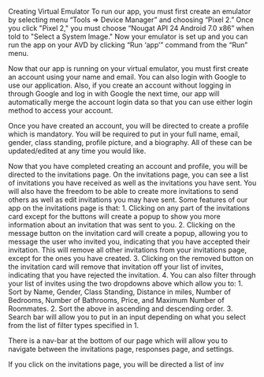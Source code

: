 Creating Virtual Emulator
To run our app, you must first create an emulator by selecting menu “Tools => Device Manager” and choosing “Pixel 2.”
Once you click "Pixel 2," you must choose “Nougat API 24 Android 7.0 x86” when told to "Select a System Image."
Now your emulator is set up and you can run the app on your AVD by  clicking “Run ‘app’” command from the “Run” menu.

Now that our app is running on your virtual emulator, you must first create an account using your name and email.
You can also login with Google to use our application.
Also, if you create an account without logging in through Google and log in with Google the next time, our app will 
automatically merge the account login data so that you can use either login method to access your account.

Once you have created an account, you will be directed to create a profile which is mandatory. 
You will be required to put in your full name, email, gender, class standing, profile picture, and a biography.
All of these can be updated/edited at any time you would like.

Now that you have completed creating an account and profile, you will be directed to the invitations page.
On the invitations page, you can see a list of invitations you have received as well as the invitations you have sent.
You will also have the freedom to be able to create more invitations to send others as well as edit invitations you may have sent.
Some features of our app on the invitations page is that:
    1. Clicking on any part of the invitations card except for the buttons will create a popup to show you more information about
       an invitation that was sent to you.
    2. Clicking on the message button on the invitation card will create a popup, allowing you to message the user who invited you,
       indicating that you have accepted their invitation. This will remove all other invitations from your invitations page, except
       for the ones you have created.
    3. Clicking on the removed button on the invitation card will remove that invitation off your list of invites, indicating that
       you have rejected the invitation.
    4. You can also filter through your list of invites using the two dropdowns above which allow you to:
            1. Sort by Name, Gender, Class Standing, Distance in miles, Number of Bedrooms, Number of Bathrooms, Price,
              and Maximum Number of Roommates.
            2. Sort the above in ascending and descending order.
            3. Search bar will allow you to put in an input depending on what you select from the list of filter types specified in 1.


There is a nav-bar at the bottom of our page which will allow you to navigate between the invitations page,
responses page, and settings.

If you click on the invitations page, you will be directed a list of inv